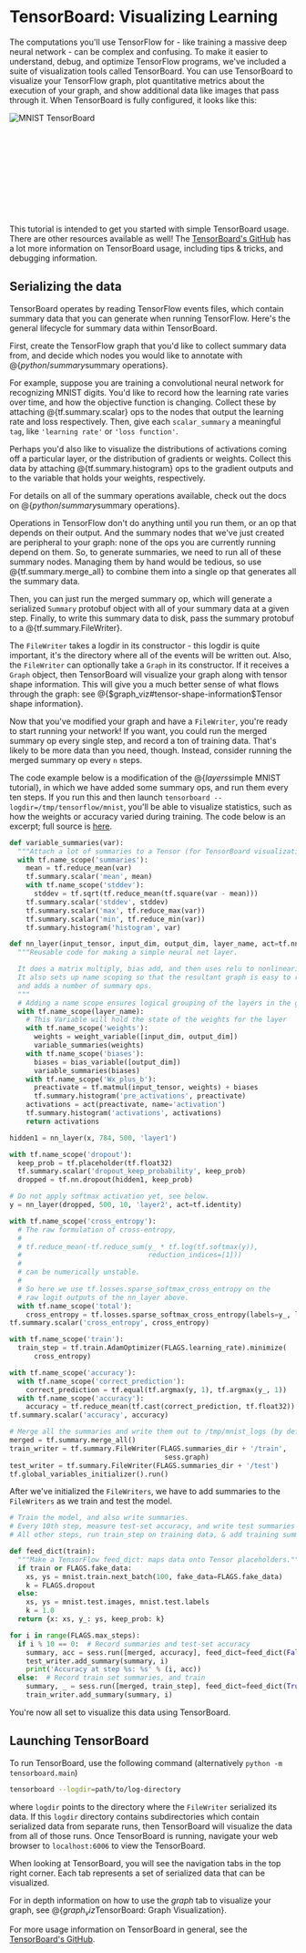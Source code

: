 # TensorBoard: Visualizing Learning

The computations you'll use TensorFlow for - like training a massive
deep neural network - can be complex and confusing. To make it easier to
understand, debug, and optimize TensorFlow programs, we've included a suite of
visualization tools called TensorBoard. You can use TensorBoard to visualize
your TensorFlow graph, plot quantitative metrics about the execution of your
graph, and show additional data like images that pass through it. When
TensorBoard is fully configured, it looks like this:

![MNIST TensorBoard](https://www.tensorflow.org/images/mnist_tensorboard.png "MNIST TensorBoard")

<div class="video-wrapper">
  <iframe class="devsite-embedded-youtube-video" data-video-id="eBbEDRsCmv4"
          data-autohide="1" data-showinfo="0" frameborder="0" allowfullscreen>
  </iframe>
</div>

This tutorial is intended to get you started with simple TensorBoard usage.
There are other resources available as well! The [TensorBoard's GitHub](https://github.com/tensorflow/tensorboard)
has a lot more information on TensorBoard usage, including tips & tricks, and
debugging information.

## Serializing the data

TensorBoard operates by reading TensorFlow events files, which contain summary
data that you can generate when running TensorFlow. Here's the general
lifecycle for summary data within TensorBoard.

First, create the TensorFlow graph that you'd like to collect summary
data from, and decide which nodes you would like to annotate with
@{$python/summary$summary operations}.

For example, suppose you are training a convolutional neural network for
recognizing MNIST digits. You'd like to record how the learning rate
varies over time, and how the objective function is changing. Collect these by
attaching @{tf.summary.scalar} ops
to the nodes that output the learning rate and loss respectively. Then, give
each `scalar_summary` a meaningful `tag`, like `'learning rate'` or `'loss
function'`.

Perhaps you'd also like to visualize the distributions of activations coming
off a particular layer, or the distribution of gradients or weights. Collect
this data by attaching
@{tf.summary.histogram} ops to
the gradient outputs and to the variable that holds your weights, respectively.

For details on all of the summary operations available, check out the docs on
@{$python/summary$summary operations}.

Operations in TensorFlow don't do anything until you run them, or an op that
depends on their output. And the summary nodes that we've just created are
peripheral to your graph: none of the ops you are currently running depend on
them. So, to generate summaries, we need to run all of these summary nodes.
Managing them by hand would be tedious, so use
@{tf.summary.merge_all}
to combine them into a single op that generates all the summary data.

Then, you can just run the merged summary op, which will generate a serialized
`Summary` protobuf object with all of your summary data at a given step.
Finally, to write this summary data to disk, pass the summary protobuf to a
@{tf.summary.FileWriter}.

The `FileWriter` takes a logdir in its constructor - this logdir is quite
important, it's the directory where all of the events will be written out.
Also, the `FileWriter` can optionally take a `Graph` in its constructor.
If it receives a `Graph` object, then TensorBoard will visualize your graph
along with tensor shape information. This will give you a much better sense of
what flows through the graph: see
@{$graph_viz#tensor-shape-information$Tensor shape information}.

Now that you've modified your graph and have a `FileWriter`, you're ready to
start running your network! If you want, you could run the merged summary op
every single step, and record a ton of training data. That's likely to be more
data than you need, though. Instead, consider running the merged summary op
every `n` steps.

The code example below is a modification of the
@{$layers$simple MNIST tutorial},
in which we have added some summary ops, and run them every ten steps. If you
run this and then launch `tensorboard --logdir=/tmp/tensorflow/mnist`, you'll be able
to visualize statistics, such as how the weights or accuracy varied during
training. The code below is an excerpt; full source is
[here](https://www.tensorflow.org/code/tensorflow/examples/tutorials/mnist/mnist_with_summaries.py).

```python
def variable_summaries(var):
  """Attach a lot of summaries to a Tensor (for TensorBoard visualization)."""
  with tf.name_scope('summaries'):
    mean = tf.reduce_mean(var)
    tf.summary.scalar('mean', mean)
    with tf.name_scope('stddev'):
      stddev = tf.sqrt(tf.reduce_mean(tf.square(var - mean)))
    tf.summary.scalar('stddev', stddev)
    tf.summary.scalar('max', tf.reduce_max(var))
    tf.summary.scalar('min', tf.reduce_min(var))
    tf.summary.histogram('histogram', var)

def nn_layer(input_tensor, input_dim, output_dim, layer_name, act=tf.nn.relu):
  """Reusable code for making a simple neural net layer.

  It does a matrix multiply, bias add, and then uses relu to nonlinearize.
  It also sets up name scoping so that the resultant graph is easy to read,
  and adds a number of summary ops.
  """
  # Adding a name scope ensures logical grouping of the layers in the graph.
  with tf.name_scope(layer_name):
    # This Variable will hold the state of the weights for the layer
    with tf.name_scope('weights'):
      weights = weight_variable([input_dim, output_dim])
      variable_summaries(weights)
    with tf.name_scope('biases'):
      biases = bias_variable([output_dim])
      variable_summaries(biases)
    with tf.name_scope('Wx_plus_b'):
      preactivate = tf.matmul(input_tensor, weights) + biases
      tf.summary.histogram('pre_activations', preactivate)
    activations = act(preactivate, name='activation')
    tf.summary.histogram('activations', activations)
    return activations

hidden1 = nn_layer(x, 784, 500, 'layer1')

with tf.name_scope('dropout'):
  keep_prob = tf.placeholder(tf.float32)
  tf.summary.scalar('dropout_keep_probability', keep_prob)
  dropped = tf.nn.dropout(hidden1, keep_prob)

# Do not apply softmax activation yet, see below.
y = nn_layer(dropped, 500, 10, 'layer2', act=tf.identity)

with tf.name_scope('cross_entropy'):
  # The raw formulation of cross-entropy,
  #
  # tf.reduce_mean(-tf.reduce_sum(y_ * tf.log(tf.softmax(y)),
  #                               reduction_indices=[1]))
  #
  # can be numerically unstable.
  #
  # So here we use tf.losses.sparse_softmax_cross_entropy on the
  # raw logit outputs of the nn_layer above.
  with tf.name_scope('total'):
    cross_entropy = tf.losses.sparse_softmax_cross_entropy(labels=y_, logits=y)
tf.summary.scalar('cross_entropy', cross_entropy)

with tf.name_scope('train'):
  train_step = tf.train.AdamOptimizer(FLAGS.learning_rate).minimize(
      cross_entropy)

with tf.name_scope('accuracy'):
  with tf.name_scope('correct_prediction'):
    correct_prediction = tf.equal(tf.argmax(y, 1), tf.argmax(y_, 1))
  with tf.name_scope('accuracy'):
    accuracy = tf.reduce_mean(tf.cast(correct_prediction, tf.float32))
tf.summary.scalar('accuracy', accuracy)

# Merge all the summaries and write them out to /tmp/mnist_logs (by default)
merged = tf.summary.merge_all()
train_writer = tf.summary.FileWriter(FLAGS.summaries_dir + '/train',
                                      sess.graph)
test_writer = tf.summary.FileWriter(FLAGS.summaries_dir + '/test')
tf.global_variables_initializer().run()
```

After we've initialized the `FileWriters`, we have to add summaries to the
`FileWriters` as we train and test the model.

```python
# Train the model, and also write summaries.
# Every 10th step, measure test-set accuracy, and write test summaries
# All other steps, run train_step on training data, & add training summaries

def feed_dict(train):
  """Make a TensorFlow feed_dict: maps data onto Tensor placeholders."""
  if train or FLAGS.fake_data:
    xs, ys = mnist.train.next_batch(100, fake_data=FLAGS.fake_data)
    k = FLAGS.dropout
  else:
    xs, ys = mnist.test.images, mnist.test.labels
    k = 1.0
  return {x: xs, y_: ys, keep_prob: k}

for i in range(FLAGS.max_steps):
  if i % 10 == 0:  # Record summaries and test-set accuracy
    summary, acc = sess.run([merged, accuracy], feed_dict=feed_dict(False))
    test_writer.add_summary(summary, i)
    print('Accuracy at step %s: %s' % (i, acc))
  else:  # Record train set summaries, and train
    summary, _ = sess.run([merged, train_step], feed_dict=feed_dict(True))
    train_writer.add_summary(summary, i)
```

You're now all set to visualize this data using TensorBoard.


## Launching TensorBoard

To run TensorBoard, use the following command (alternatively `python -m
tensorboard.main`)

```bash
tensorboard --logdir=path/to/log-directory
```

where `logdir` points to the directory where the `FileWriter` serialized its
data.  If this `logdir` directory contains subdirectories which contain
serialized data from separate runs, then TensorBoard will visualize the data
from all of those runs. Once TensorBoard is running, navigate your web browser
to `localhost:6006` to view the TensorBoard.

When looking at TensorBoard, you will see the navigation tabs in the top right
corner. Each tab represents a set of serialized data that can be visualized.

For in depth information on how to use the *graph* tab to visualize your graph,
see @{$graph_viz$TensorBoard: Graph Visualization}.

For more usage information on TensorBoard in general, see the [TensorBoard's GitHub](https://github.com/tensorflow/tensorboard).
